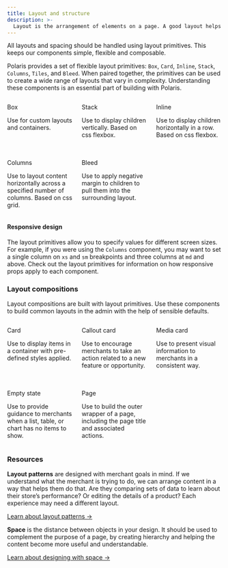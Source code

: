 ```yaml
---
title: Layout and structure
description: >-
  Layout is the arrangement of elements on a page. A good layout helps merchants understand and find information to complete their goals. Learn how to use Polaris layout primitives to build a wide range of layouts.
---
```


All layouts and spacing should be handled using layout primitives. This keeps our components simple, flexible and composable.

Polaris provides a set of flexible layout primitives: `Box`, `Card`, `Inline`, `Stack`, `Columns`, `Tiles`, and `Bleed`. When paired together, the primitives can be used to create a wide range of layouts that vary in complexity. Understanding these components is an essential part of building with Polaris.

<style>
.grid {
    display: grid;
    gap: 20px;
    grid-template-columns: repeat(3, 1fr);
}
</style>

<div class="grid">
  <div>
    <img src="/images/components/layout-and-structure/box.png" alt="" />
    <p>Box</p>
    <p>Use for custom layouts and containers.</p>
  </div>
  <div>
    <img src="/images/components/layout-and-structure/stack.png" alt="" />
    <p>Stack</p>
    <p>Use to display children vertically. Based on css flexbox.</p>
  </div>
  <div>
    <img src="/images/components/layout-and-structure/inline.png" alt="" />
    <p>Inline</p>
    <p>Use to display children horizontally in a row. Based on css flexbox.</p>
  </div>
  <div>
    <img src="/images/components/layout-and-structure/columns.png" alt="" />
    <p>Columns</p>
    <p>Use to layout content horizontally across a specified number of columns. Based on css grid.</p>
  </div>
  <div>
    <img src="/images/components/layout-and-structure/bleed.png" alt="" />
    <p>Bleed</p>
    <p>Use to apply negative margin to children to pull them into the surrounding layout.</p>
  </div>
</div>

#### Responsive design

The layout primitives allow you to specify values for different screen sizes.
For example, if you were using the `Columns` component, you may want to set a single column on `xs` and `sm` breakpoints and three columns at `md` and above.
Check out the layout primitives for information on how responsive props apply to each component.

### Layout compositions

Layout compositions are built with layout primitives. Use these components to build common layouts in the admin with the help of sensible defaults.

<div class="grid">
  <div>
    <img src="/images/components/layout-and-structure/card.png" alt="" />
    <p>Card</p>
    <p>Use to display items in a container with pre-defined styles applied.</p>
  </div>
  <div>
    <img src="/images/components/layout-and-structure/callout-card.png" alt="" />
    <p>Callout card</p>
    <p>Use to encourage merchants to take an action related to a new feature or opportunity.</p>
  </div>
  <div>
    <img src="/images/components/layout-and-structure/media-card.png" alt="" />
    <p>Media card</p>
    <p>Use to present visual information to merchants in a consistent way.</p>
  </div>
  <div>
    <img src="/images/components/layout-and-structure/empty-state.png" alt="" />
    <p>Empty state</p>
    <p>Use to provide guidance to merchants when a list, table, or chart has no items to show.</p>
  </div>
  <div>
    <img src="/images/components/layout-and-structure/page.png" alt="" />
    <p>Page</p>
    <p>Use to build the outer wrapper of a page, including the page title and associated actions.</p>
  </div>
</div>

### Resources

**Layout patterns** are designed with merchant goals in mind. If we understand what the merchant is trying to do, we can arrange content in a way that helps them do that. Are they comparing sets of data to learn about their store’s performance? Or editing the details of a product? Each experience may need a different layout.

[Learn about layout patterns ->]()

**Space** is the distance between objects in your design. It should be used to complement the purpose of a page, by creating hierarchy and helping the content become more useful and understandable.

[Learn about designing with space ->]()
